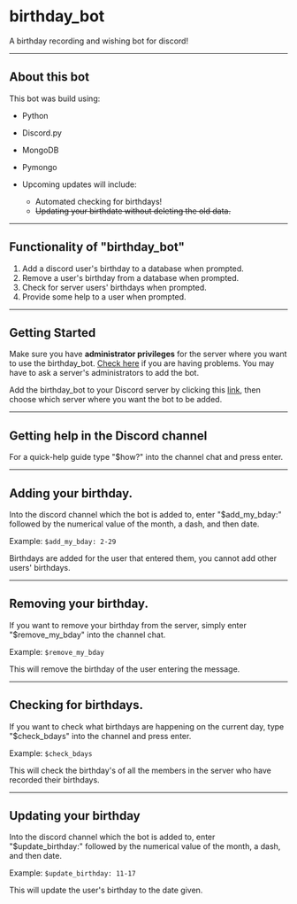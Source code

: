 # birthday_bot
A birthday recording and wishing bot for discord!

---

## About this bot
This bot was build using:
* Python
* Discord.py
* MongoDB
* Pymongo


* Upcoming updates will include:
  * Automated checking for birthdays!
  * ~~Updating your birthdate without deleting the old data.~~

---

## Functionality of "birthday_bot"
1. Add a discord user's birthday to a database when prompted.
2. Remove a user's birthday from a database when prompted.
3. Check for server users' birthdays when prompted.
4. Provide some help to a user when prompted.

---

## Getting Started
Make sure you have **administrator privileges** for the server where you want to use the birthday_bot. 
[Check here](https://support.discord.com/hc/en-us/articles/206029707-How-do-I-set-up-Permissions-) if you are having 
problems. You may have to ask a server's administrators to add the bot.

Add the birthday_bot to your Discord server by clicking this 
[link](https://discord.com/api/oauth2/authorize?client_id=793931013050335293&permissions=519232&scope=bot),
then choose which server where you want the bot to be added.

---

## Getting help in the Discord channel
For a quick-help guide type "$how?" into the channel chat and press enter.

---

## Adding your birthday.
Into the discord channel which the bot is added to, enter "$add_my_bday:" followed by 
the numerical value of the month, a dash, and then date.

Example: ```$add_my_bday: 2-29```

Birthdays are added for the user that entered them, you cannot add other users' birthdays.

---

## Removing your birthday.
If you want to remove your birthday from the server, simply enter "$remove_my_bday" into the channel chat.

Example: ```$remove_my_bday```

This will remove the birthday of the user entering the message.

---

## Checking for birthdays.
If you want to check what birthdays are happening on the current day, type "$check_bdays" into the channel and press enter.

Example: ```$check_bdays```

This will check the birthday's of all the members in the server who have recorded their birthdays.

---

## Updating your birthday
Into the discord channel which the bot is added to, enter "$update_birthday:" followed by 
the numerical value of the month, a dash, and then date.

Example: `$update_birthday: 11-17`

This will update the user's birthday to the date given.